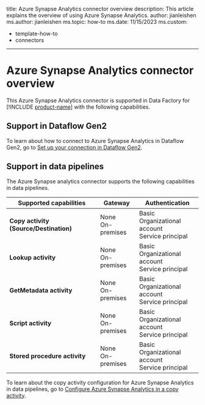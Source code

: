 title: Azure Synapse Analytics connector overview
description: This article explains the overview of using Azure Synapse Analytics.
author: jianleishen
ms.author: jianleishen
ms.topic: how-to
ms.date: 11/15/2023
ms.custom:
  - template-how-to
  - connectors
---

# Azure Synapse Analytics connector overview

This Azure Synapse Analytics connector is supported in Data Factory for [!INCLUDE [product-name](../includes/product-name.md)] with the following capabilities.

## Support in Dataflow Gen2

To learn about how to connect to Azure Synapse Analytics in Dataflow Gen2, go to [Set up your connection in Dataflow Gen2](connector-azure-synapse-analytics.md#set-up-your-connection-in-dataflow-gen2).

## Support in data pipelines

The Azure Synapse analytics connector supports the following capabilities in data pipelines.

| Supported capabilities | Gateway | Authentication |
| --- | --- | --- |
| **Copy activity (Source/Destination)** | None <br> On-premises | Basic<br>Organizational account<br>Service principal |
| **Lookup activity** | None <br> On-premises | Basic<br>Organizational account<br>Service principal |
| **GetMetadata activity** | None <br> On-premises | Basic<br>Organizational account<br>Service principal |
| **Script activity** | None <br> On-premises | Basic<br>Organizational account<br>Service principal |
| **Stored procedure activity** | None <br> On-premises | Basic<br>Organizational account<br>Service principal |

To learn about the copy activity configuration for Azure Synapse Analytics in data pipelines, go to [Configure Azure Synapse Analytics in a copy activity](connector-azure-synapse-analytics-copy-activity.md).
